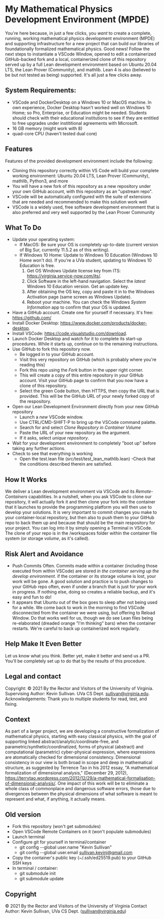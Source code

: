 # My Mathematical Physics Development Environment (MPDE)

You're here because, in just a few clicks, you *want* to create a complete, running, working mathematical physics development environment (MPDE) and supporting infrastructure for a new project that can build our libraries of foundationally formalized mathematical physics. Good news! Follow the next  steps to instantiate a VSCode Window, opened to edit a containerized GitHub-backed fork and a local, containerized clone of this repository served up by a full Lean development environment based on Ubuntu 20.04 LTS, the Lean Prover (Community), and mathlib. Lean 4 is also (believed to be but not tested as being) supported. It's all just a few clicks away.

## System Requirements:

- VSCode and DockerDesktop on a Windows 10 or MacOS machine. In own experience, Docker Desktop hasn't worked well on Windows 10 Home; so Pro, Enterprise, or Education might be needed. Students should check with their educational institutions to see if they are entitled to free upgrades under instititional agreements with Microsoft.
- 16 GB memory  (might work with 8)
- quad-core CPU (haven't tested dual core)

## Features

Features of the provided development environment include the following:

- Cloning this repository correctly within VS Code will build your complete working environment: Ubuntu 20.04 LTS, Lean Prover (Community), mathlib, Python3, and more
- You will have a new fork of this repository as a new repository under your own GitHub account, with this repository as an "upstream repo".
- VSCode will be automatically configured with the suite of extensions that are needed and recommended to make this solution work well 
- VSCode is a widely used, free software development environment that is also preferred and very well supported by the Lean Prover Community

## What To Do
- Update your operating system:
  - If MacOS: Be sure your OS is completely up-to-date (current version of Big Sur, currently 11.5.2 as of this writing).
  - If Windows 10 Home: Update to Windows 10 Education (Windows 10 Home won't do). If you're a UVa student, updating to Windows 10 Education is free.
    1. Get OS Windows Update license key from ITS: https://virginia.service-now.com/its/.  
    2. Click Software in the left-hand navigation. Select the *latest* Windows 10 Education version. Get an update key.
    3. After obtaining the OS key, copy and paste it in to the Windows Activation page (same screen as Windows Update).
    4. Reboot your machine. You can check the Windows *System Information* app to confirm that your OS is updated.
- Have a GitHub account. Create one for yourself if necessary. It's free: https://github.com/
- Install Docker Desktop: https://www.docker.com/products/docker-desktop.
- Install VSCode: https://code.visualstudio.com/download.
- Launch Docker Desktop and watch for it to complete its start-up procedures. While it starts up, continue on to the remaining instructions. 
- Use GitHub to fork this repository now. 
  - Be logged in to your GitHub account.
  - Visit this very repository on GitHub (which is probably where you're reading this)
  - Fork this repo using the *Fork* button in the upper right corner. 
  -   This will create a copy of this entire repository in *your* GitHub account. Visit your GitHub page to confirm that you now have a clone of this repository. 
  -   Select the green Code button, then HTTPS, then copy the URL that is provided. This will be the GitHub URL of your newly forked copy of the respository.
- Open our Lean Development Environment directly from your new GitHub repository
  - Launch a *new* VSCode window. 
  - Use CTRL/CMD-SHIFT-P to bring up the VSCode command palatte. 
  - Search for and select *Clone Repository in Container Volume*
  - Paste the URL of your new repository as the argument.
  - If it asks, select *unique repository*.
- Wait for your development environment to completely "boot up" before taking any further actions.
- Check to see that everything is working
  - Open the test.lean file (src/test/test_lean_mathlib.lean)
  -Check that the conditions described therein are satisfied.

## How It Works
We deliver a Lean development environment via VSCode and its *Remote-Containers* capabilities. In a nutshell, when you ask VSCode to clone our repository, it will actually fork it and then clone your fork into the container that it launches to provide the programming platform you will then use to develop your solutions. It is very important to commit changes you make to your container-local repository, but then also to push them to your GitHub repo to back them up and because that should be the main respository for your project. You can log into it by simply opening a Terminal in VSCode. The clone of your repo is in the /workspaces folder within the container file system (or storage *volume*, as it's called).

## Risk Alert and Avoidance
- Push Commits Often. Commits made within a container (including those executed from within VSCode) are stored *in the container serving up the develop environment*.  if the container or its storage volume is lost, your work will be gone. A good solution and practice is to push changes to your GitHub repo often, even if under a branch that is just for your work in progress. If nothing else, doing so creates a reliable backup, and it's easy and fun to do! 
- It appears that Ubuntu out of the box goes to sleep after not being used for a while. We come back to work in the morning to find VSCode disconnected from the container we were using, but offering to Reload Window. Do that works well for us, though we do see Lean files being re-elaborated (dreaded orange "I'm thinking" bars) when the container restarts. We're careful to back up containerized work regularly.

## Help Make It Even Better
Let us know what you think. Better yet, make it better and send us a PR. You'll be completely set up to do that by the results of this procedure. 


## Legal and contact
Copyright: © 2021 By the Rector and Visitors of the University of Virginia.
Supervising Author: Kevin Sullivan. UVa CS Dept. sullivan@virginia.edu. 
Acknowledgements: Thank you to multiple students for read, test, and fixing.

## Context

As part of a larger project, we are developing a constructive formalization of mathematical physics, starting with easy classical physics, with the goal of supporting linked abstract/analytic/coordinate-free, and parametric/synthetic/coordinatized, forms of physical (abstract) and computational (parametric) cyber-physical expression, where expressions are atomatically checked for dimensional consistency. Dimensional consistency in our view is both broad in scope and deep in mathematical structure, as suggested by Terrence Tao in his 2012 essay, "A mathematical formalization of dimensional analysis," (December 29, 2012),  https://terrytao.wordpress.com/2012/12/29/a-mathematical-formalisation-of-dimensional-analysis/. One impact of this work will be to eliminate a whole class of commonplace and dangerous software errors, those due to divergences between the physical dimensions of what software is meant to represent and what, if anything, it actually means.



## Old version

- Fork this repository (won't get submodules)
- Open VSCode Remote Containers on it (won't populate submodules)
- Launch terminal
- Configure git for yourself in terminal/container
  - git config --global user.name "Kevin Sullivan"
  - git config --global user.email sullivan.kevinj@gmail.com
- Copy the container's public key (~/.ssh/ed25519.pub) to your GitHub SSH keys
- In terminal / container:
  - git submodule init
  - git submodule update

## Copyright

© 2021 By the Rector and Visitors of the University of Virginia
Contact Author: Kevin Sullivan, UVa CS Dept. (sullivan@virginia.edu)
